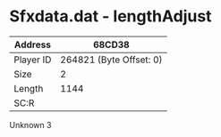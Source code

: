 #  Sfxdata.dat - lengthAdjust
Address   | 68CD38
----------|-------------
Player ID | 264821 (Byte Offset: 0)
Size 	  | 2
Length 	  | 1144
SC:R      | 

Unknown 3
